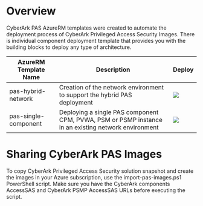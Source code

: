 # Overview

CyberArk PAS AzureRM templates were created to automate the deployment process of CyberArk Privileged Access Security Images. There is individual component deployment template that provides you with the building blocks to deploy any type of architecture.

| AzureRM Template Name | Description | Deploy |
|-----------------------|-------------|--------|
| pas-hybrid-network | Creation of the network environment to support the hybrid PAS deployment | <a href="https://portal.azure.com/#create/Microsoft.Template/uri/https%3A%2F%2Fraw.githubusercontent.com%2Fcyberark%2Fpas-on-cloud%2Fmaster%2Fazure%2Fpas-hybrid-network.json" target="_blank"><img src="http://azuredeploy.net/deploybutton.png"/></a> |
| pas-single-component | Deploying a single PAS component CPM, PVWA, PSM or PSMP instance in an existing network environment |  <a href="https://portal.azure.com/#create/Microsoft.Template/uri/https%3A%2F%2Fraw.githubusercontent.com%2Fcyberark%2Fpas-on-cloud%2Fmaster%2Fazure%2Fpas-single-component.json" target="_blank"><img src="http://azuredeploy.net/deploybutton.png"/></a> |


# Sharing CyberArk PAS Images
To copy CyberArk Privileged Access Security solution snapshot and create the images in your Azure subscription, use the import-pas-images.ps1 PowerShell script. Make sure you have the CyberArk components AccessSAS and CyberArk PSMP AccessSAS URLs before executing the script.
